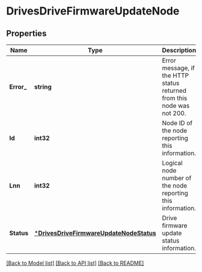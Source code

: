 # DrivesDriveFirmwareUpdateNode

## Properties
Name | Type | Description | Notes
------------ | ------------- | ------------- | -------------
**Error_** | **string** | Error message, if the HTTP status returned from this node was not 200. | [optional] [default to null]
**Id** | **int32** | Node ID of the node reporting this information. | [optional] [default to null]
**Lnn** | **int32** | Logical node number of the node reporting this information. | [optional] [default to null]
**Status** | [***DrivesDriveFirmwareUpdateNodeStatus**](DrivesDriveFirmwareUpdateNodeStatus.md) | Drive firmware update status information. | [optional] [default to null]

[[Back to Model list]](../README.md#documentation-for-models) [[Back to API list]](../README.md#documentation-for-api-endpoints) [[Back to README]](../README.md)


